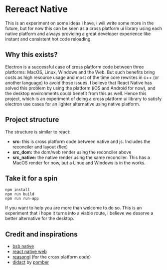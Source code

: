 # Rereact Native

This is an experiment on some ideas i have, i will write some more in the future, but for now this can be seen as a cross platform ui library using each native platform and always providing a great developer experience like instant and consistent hot code reloading.

## Why this exists?

Electron is a successful case of cross platform code between three platforms: MacOS, Linux, Windows and the Web. But such benefits bring costs as high resource usage and most of the time core rewrites in c++ (or another language) to avoid those issues. I believe that React Native has solved this problem by using the platform (iOS and Android for now), and the desktop environments could benefit from this as well. Hence this project, which is an experiment of doing a cross platform ui library to satisfy electron use cases for an lighter alternative using native platform.

## Project structure

The structure is similar to react:

* **src:** this is cross platform code between native and js. Includes the reconciler and layout (flex)
* **src_dom:** the dom/web render using the reconciler above
* **src_native:** the native render using the same reconciler. This has a MacOS render for now, but a Linux and Windows is in the works.

## Take it for a spin

```
npm install
npm run build
npm run run-app
```

If you want to help you are more than welcome to do so. This is an experiment that i hope it turns into a viable route, i believe we deserve a better alternative for the desktop.

## Credit and inspirations

* [bsb native](https://github.com/bsansouci/bsb-native)
* [react native web](https://github.com/necolas/react-native-web)
* [reasongl](https://github.com/bsansouci/reasongl) (for the cross platform code)
* [didact](https://github.com/hexacta/didact) by [pomber](https://twitter.com/pomber)

